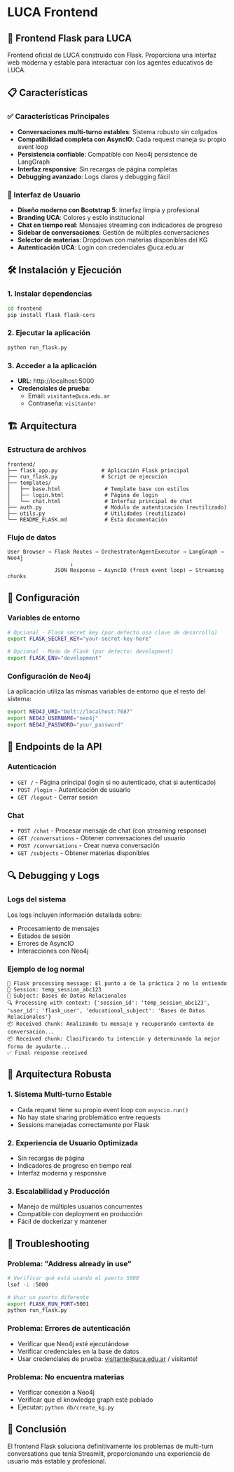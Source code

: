 # LUCA Frontend

## 🚀 Frontend Flask para LUCA

Frontend oficial de LUCA construido con Flask. Proporciona una interfaz web moderna y estable para interactuar con los agentes educativos de LUCA.

## 📋 Características

### ✅ Características Principales
- **Conversaciones multi-turno estables**: Sistema robusto sin colgados
- **Compatibilidad completa con AsyncIO**: Cada request maneja su propio event loop
- **Persistencia confiable**: Compatible con Neo4j persistence de LangGraph
- **Interfaz responsive**: Sin recargas de página completas
- **Debugging avanzado**: Logs claros y debugging fácil

### 🎨 Interfaz de Usuario
- **Diseño moderno con Bootstrap 5**: Interfaz limpia y profesional
- **Branding UCA**: Colores y estilo institucional
- **Chat en tiempo real**: Mensajes streaming con indicadores de progreso
- **Sidebar de conversaciones**: Gestión de múltiples conversaciones
- **Selector de materias**: Dropdown con materias disponibles del KG
- **Autenticación UCA**: Login con credenciales @uca.edu.ar

## 🛠️ Instalación y Ejecución

### 1. Instalar dependencias
```bash
cd frontend
pip install flask flask-cors
```

### 2. Ejecutar la aplicación
```bash
python run_flask.py
```

### 3. Acceder a la aplicación
- **URL**: http://localhost:5000
- **Credenciales de prueba**:
  - Email: `visitante@uca.edu.ar`
  - Contraseña: `visitante!`

## 🏗️ Arquitectura

### Estructura de archivos
```
frontend/
├── flask_app.py              # Aplicación Flask principal
├── run_flask.py              # Script de ejecución
├── templates/
│   ├── base.html              # Template base con estilos
│   ├── login.html             # Página de login
│   └── chat.html              # Interfaz principal de chat
├── auth.py                    # Módulo de autenticación (reutilizado)
├── utils.py                   # Utilidades (reutilizado)
└── README_FLASK.md            # Esta documentación
```

### Flujo de datos
```
User Browser → Flask Routes → OrchestratorAgentExecutor → LangGraph → Neo4j
                    ↓
               JSON Response ← AsyncIO (fresh event loop) ← Streaming chunks
```

## 🔧 Configuración

### Variables de entorno
```bash
# Opcional - Flask secret key (por defecto usa clave de desarrollo)
export FLASK_SECRET_KEY="your-secret-key-here"

# Opcional - Modo de Flask (por defecto: development)
export FLASK_ENV="development"
```

### Configuración de Neo4j
La aplicación utiliza las mismas variables de entorno que el resto del sistema:
```bash
export NEO4J_URI="bolt://localhost:7687"
export NEO4J_USERNAME="neo4j"
export NEO4J_PASSWORD="your_password"
```

## 🚦 Endpoints de la API

### Autenticación
- `GET /` - Página principal (login si no autenticado, chat si autenticado)
- `POST /login` - Autenticación de usuario
- `GET /logout` - Cerrar sesión

### Chat
- `POST /chat` - Procesar mensaje de chat (con streaming response)
- `GET /conversations` - Obtener conversaciones del usuario
- `POST /conversations` - Crear nueva conversación
- `GET /subjects` - Obtener materias disponibles

## 🔍 Debugging y Logs

### Logs del sistema
Los logs incluyen información detallada sobre:
- Procesamiento de mensajes
- Estados de sesión
- Errores de AsyncIO
- Interacciones con Neo4j

### Ejemplo de log normal
```
🎯 Flask processing message: El punto a de la práctica 2 no lo entiendo
🎯 Session: temp_session_abc123
🎯 Subject: Bases de Datos Relacionales
🔍 Processing with context: {'session_id': 'temp_session_abc123', 'user_id': 'flask_user', 'educational_subject': 'Bases de Datos Relacionales'}
📦 Received chunk: Analizando tu mensaje y recuperando contexto de conversación...
📦 Received chunk: Clasificando tu intención y determinando la mejor forma de ayudarte...
✅ Final response received
```

## 🚀 Arquitectura Robusta

### 1. **Sistema Multi-turno Estable**
- Cada request tiene su propio event loop con `asyncio.run()`
- No hay state sharing problemático entre requests
- Sessions manejadas correctamente por Flask

### 2. **Experiencia de Usuario Optimizada**
- Sin recargas de página
- Indicadores de progreso en tiempo real
- Interfaz moderna y responsive

### 3. **Escalabilidad y Producción**
- Manejo de múltiples usuarios concurrentes
- Compatible con deployment en producción
- Fácil de dockerizar y mantener

## 🐛 Troubleshooting

### Problema: "Address already in use"
```bash
# Verificar qué está usando el puerto 5000
lsof -i :5000

# Usar un puerto diferente
export FLASK_RUN_PORT=5001
python run_flask.py
```

### Problema: Errores de autenticación
- Verificar que Neo4j esté ejecutándose
- Verificar credenciales en la base de datos
- Usar credenciales de prueba: visitante@uca.edu.ar / visitante!

### Problema: No encuentra materias
- Verificar conexión a Neo4j
- Verificar que el knowledge graph esté poblado
- Ejecutar: `python db/create_kg.py`

## 📝 Conclusión

El frontend Flask soluciona definitivamente los problemas de multi-turn conversations que tenía Streamlit, proporcionando una experiencia de usuario más estable y profesional.